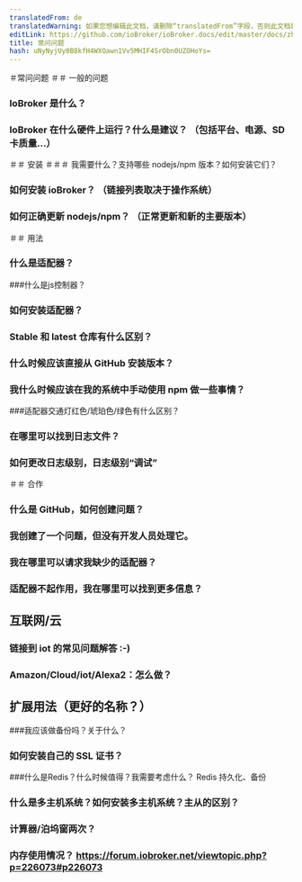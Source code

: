 ```yaml
---
translatedFrom: de
translatedWarning: 如果您想编辑此文档，请删除“translatedFrom”字段，否则此文档将再次自动翻译
editLink: https://github.com/ioBroker/ioBroker.docs/edit/master/docs/zh-cn/faq/README.md
title: 常问问题
hash: uNyNyjUy0B8kfH4WXOawn1Vv5MHIF4SrObn0UZOHoYs=
---
```

＃常问问题
＃＃ 一般的问题
### IoBroker 是什么？
### IoBroker 在什么硬件上运行？什么是建议？ （包括平台、电源、SD卡质量...）
＃＃ 安装
＃＃＃ 我需要什么？支持哪些 nodejs/npm 版本？如何安装它们？
### 如何安装 ioBroker？ （链接列表取决于操作系统）
### 如何正确更新 nodejs/npm？ （正常更新和新的主要版本）
＃＃ 用法
### 什么是适配器？
###什么是js控制器？
### 如何安装适配器？
### Stable 和 latest 仓库有什么区别？
### 什么时候应该直接从 GitHub 安装版本？
### 我什么时候应该在我的系统中手动使用 npm 做一些事情？
###适配器交通灯红色/琥珀色/绿色有什么区别？
### 在哪里可以找到日志文件？
### 如何更改日志级别，日志级别“调试”
＃＃ 合作
### 什么是 GitHub，如何创建问题？
### 我创建了一个问题，但没有开发人员处理它。
### 我在哪里可以请求我缺少的适配器？
### 适配器不起作用，我在哪里可以找到更多信息？
## 互联网/云
### 链接到 iot 的常见问题解答 :-)
### Amazon/Cloud/iot/Alexa2：怎么做？
## 扩展用法（更好的名称？）
###我应该做备份吗？关于什么？
### 如何安装自己的 SSL 证书？
###什么是Redis？什么时候值得？我需要考虑什么？ Redis 持久化、备份
### 什么是多主机系统？如何安装多主机系统？主从的区别？
### 计算器/泊坞窗两次？
### 内存使用情况？ https://forum.iobroker.net/viewtopic.php?p=226073#p226073
